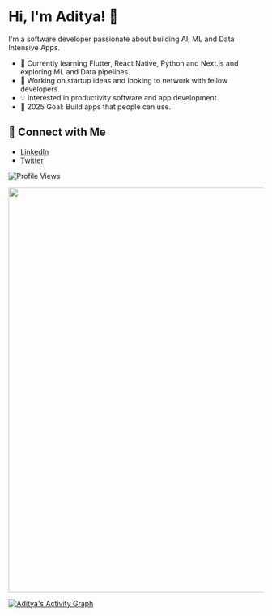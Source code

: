 # Hi, I'm Aditya! 👋

I'm a software developer passionate about building AI, ML and Data Intensive Apps.

- 🌱 Currently learning Flutter, React Native, Python and Next.js and exploring ML and Data pipelines.
- 🚀 Working on startup ideas and looking to network with fellow developers.
- 💡 Interested in productivity software and app development.
- 🎯 2025 Goal: Build apps that people can use.

## 🔗 Connect with Me
- [LinkedIn](https://www.linkedin.com/in/aditya-tiwari-587833203/)
- [Twitter](https://x.com/Aditya_T007)

![Profile Views](https://komarev.com/ghpvc/?username=Aditya-Tiwari-07&color=blue) 

<img src="https://github-profile-summary-cards.vercel.app/api/cards/profile-details?username=Aditya-Tiwari-07&theme=radical" width="800px" />

[![Aditya's Activity Graph](https://github-readme-activity-graph.vercel.app/graph?username=Aditya-Tiwari-07&theme=github)](https://github.com/Ashutosh00710/github-readme-activity-graph)
